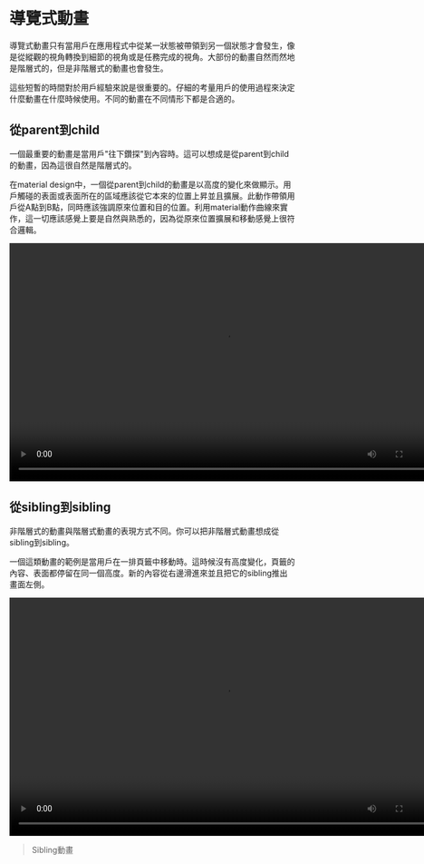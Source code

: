 # 導覽式動畫

導覽式動畫只有當用戶在應用程式中從某一狀態被帶領到另一個狀態才會發生，像是從縱觀的視角轉換到細節的視角或是任務完成的視角。大部份的動畫自然而然地是階層式的，但是非階層式的動畫也會發生。

這些短暫的時間對於用戶經驗來說是很重要的。仔細的考量用戶的使用過程來決定什麼動畫在什麼時候使用。不同的動畫在不同情形下都是合適的。

## 從parent到child

一個最重要的動畫是當用戶"往下鑽探"到內容時。這可以想成是從parent到child的動畫，因為這很自然是階層式的。

在material design中，一個從parent到child的動畫是以高度的變化來做顯示。用戶觸碰的表面或表面所在的區域應該從它本來的位置上昇並且擴展。此動作帶領用戶從A點到B點，同時應該強調原來位置和目的位置。利用material動作曲線來實作，這一切應該感覺上要是自然與熟悉的，因為從原來位置擴展和移動感覺上很符合邏輯。


<video id="1-None_0B2wX4iIvu8L6OG5GWnBqWFFRdVU" width="760" height="420" controls="">
<source src="//material-design.storage.googleapis.com/publish/v_1/quantumexternal/0B2wX4iIvu8L6UjZvd0w1MmdQVWs/patterns_navigational-transitions_parent-to-child_list-01_xhdpi.webm" type="video/webm">
<source src="//material-design.storage.googleapis.com/publish/v_1/quantumexternal/0B2wX4iIvu8L6OG5GWnBqWFFRdVU/patterns_navigational-transitions_parent-to-child_list-01_xhdpi.mp4" type="video/mp4">
</video>


## 從sibling到sibling

非階層式的動畫與階層式動畫的表現方式不同。你可以把非階層式動畫想成從sibling到sibling。

一個這類動畫的範例是當用戶在一排頁籤中移動時。這時候沒有高度變化，頁籤的內容、表面都停留在同一個高度。新的內容從右邊滑進來並且把它的sibling推出畫面左側。

<video id="1-None_0B2wX4iIvu8L6bDNpdXBkdElHWDg" width="760" height="420" controls="">
<source src="//material-design.storage.googleapis.com/publish/v_1/quantumexternal/0B2wX4iIvu8L6bXdoMlplMWtMeWs/patterns_navigational-transitions_sibling-to-sibling_tabs-01_xhdpi.webm" type="video/webm">
<source src="//material-design.storage.googleapis.com/publish/v_1/quantumexternal/0B2wX4iIvu8L6bDNpdXBkdElHWDg/patterns_navigational-transitions_sibling-to-sibling_tabs-01_xhdpi.mp4" type="video/mp4">
</video>

> Sibling動畫
